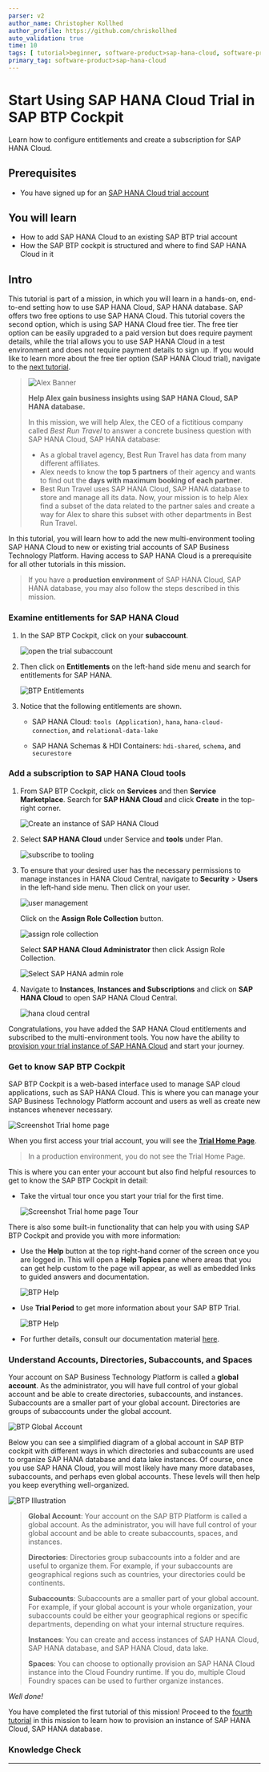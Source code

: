 ```yaml
---
parser: v2
author_name: Christopher Kollhed
author_profile: https://github.com/chriskollhed
auto_validation: true
time: 10
tags: [ tutorial>beginner, software-product>sap-hana-cloud, software-product-function>sap-btp-cockpit]
primary_tag: software-product>sap-hana-cloud
---
```


# Start Using SAP HANA Cloud Trial in SAP BTP Cockpit
<!-- description --> Learn how to configure entitlements and create a subscription for SAP HANA Cloud.

## Prerequisites
- You have signed up for an [SAP HANA Cloud trial account](hana-cloud-mission-trial-1)

## You will learn
- How to add SAP HANA Cloud to an existing SAP BTP trial account
- How the SAP BTP cockpit is structured and where to find SAP HANA Cloud in it

## Intro
This tutorial is part of a mission, in which you will learn in a hands-on, end-to-end setting how to use SAP HANA Cloud, SAP HANA database. SAP offers two free options to use SAP HANA Cloud. This tutorial covers the second option, which is using SAP HANA Cloud free tier. The free tier option can be easily upgraded to a paid version but does require payment details, while the trial allows you to use SAP HANA Cloud in a test environment and does not require payment details to sign up. If you would like to learn more about the free tier option (SAP HANA Cloud trial), navigate to the [next tutorial](hana-cloud-mission-trial-2-ft).


>![Alex Banner](banner-alex.png)
>
> **Help Alex gain business insights using SAP HANA Cloud, SAP HANA database.**
>
> In this mission, we will help Alex, the CEO of a fictitious company called *Best Run Travel* to answer a concrete business question with SAP HANA Cloud, SAP HANA database:
>
> * As a global travel agency, Best Run Travel has data from many different affiliates.
> * Alex needs to know the **top 5 partners** of their agency and wants to find out the **days with maximum booking of each partner**.
> * Best Run Travel uses SAP HANA Cloud, SAP HANA database to store and manage all its data. Now, your mission is to help Alex find a subset of the data related to the partner sales and create a way for Alex to share this subset with other departments in Best Run Travel.

 In this tutorial, you will learn how to add the new multi-environment tooling SAP HANA Cloud to new or existing trial accounts of SAP Business Technology Platform. Having access to SAP HANA Cloud is a prerequisite for all other tutorials in this mission.

> If you have a **production environment** of SAP HANA Cloud, SAP HANA database, you may also follow the steps described in this mission.

### Examine entitlements for SAP HANA Cloud

1.	In the SAP BTP Cockpit, click on your **subaccount**.
  
    ![open the trial subaccount](subaccount.png)

2.	Then click on **Entitlements** on the left-hand side menu and search for entitlements for SAP HANA.

    ![BTP Entitlements](BTP-entitlements.png)

3.	Notice that the following entitlements are shown.

    - SAP HANA Cloud: `tools (Application)`, `hana`, `hana-cloud-connection`, and `relational-data-lake`

    -	SAP HANA Schemas & HDI Containers: `hdi-shared`, `schema`, and `securestore`

### Add a subscription to SAP HANA Cloud tools

1. From SAP BTP Cockpit, click on **Services** and then **Service Marketplace**.  Search for **SAP HANA Cloud** and click **Create** in the top-right corner. 

    ![Create an instance of SAP HANA Cloud](create-instance.png)
  
2. Select **SAP HANA Cloud** under Service and **tools** under Plan.  

    ![subscribe to tooling](subscribe-to-tooling-existing-acct.png)

3. To ensure that your desired user has the necessary permissions to manage instances in HANA Cloud Central, navigate to **Security** > **Users** in the left-hand side menu. Then click on your user.  

    ![user management](user-mgmt.png)

    Click on the **Assign Role Collection** button.

    ![assign role collection](assign-role.png)  

    Select **SAP HANA Cloud Administrator** then click Assign Role Collection.

    ![Select SAP HANA admin role](role-selected.png)

4. Navigate to **Instances**, **Instances and Subscriptions** and click on **SAP HANA Cloud** to open SAP HANA Cloud Central.   

    ![hana cloud central](hcc-app.png)



Congratulations, you have added the SAP HANA Cloud entitlements and subscribed to the multi-environment tools.  You now have the ability to [provision your trial instance of SAP HANA Cloud](hana-cloud-mission-trial-2) and start your journey.

### Get to know SAP BTP Cockpit
SAP BTP Cockpit is a web-based interface used to manage SAP cloud applications, such as SAP HANA Cloud. This is where you can manage your SAP Business Technology Platform account and users as well as create new instances whenever necessary.  

![Screenshot Trial home page](ss-09-trial-home-page.png)

When you first access your trial account, you will see the [**Trial Home Page**](https://account.hanatrial.ondemand.com/trial/#/home/trial).

> In a production environment, you do not see the Trial Home Page.

This is where you can enter your account but also find helpful resources to get to know the SAP BTP Cockpit in detail:

- Take the virtual tour once you start your trial for the first time.

    ![Screenshot Trial home page Tour](ss-10-trial-home-page-tour.png)

There is also some built-in functionality that can help you with using SAP BTP Cockpit and provide you with more information:

-	Use the **Help** button at the top right-hand corner of the screen once you are logged in. This will open a **Help Topics** pane where areas that you can get help custom to the page will appear, as well as embedded links to guided answers and documentation.

    ![BTP Help](BTP-help-trial.png)

-   Use **Trial Period** to get more information about your SAP BTP Trial.

    ![BTP Help](BTP-trial-period.png)

-	For further details, consult our documentation material [here](https://help.sap.com/docs/btp).


### Understand Accounts, Directories, Subaccounts, and Spaces
Your account on SAP Business Technology Platform is called a **global account**. As the administrator, you will have full control of your global account and be able to create directories, subaccounts, and instances. Subaccounts are a smaller part of your global account. Directories are groups of subaccounts under the global account.

![BTP Global Account](BTP-global-account.png)

Below you can see a simplified diagram of a global account in SAP BTP cockpit with different ways in which directories and  subaccounts are used to organize SAP HANA database and data lake instances.  Of course, once you use SAP HANA Cloud, you will most likely have many more databases, subaccounts, and perhaps even global accounts. These levels will then help you keep everything well-organized.

![BTP Illustration](btp-org-illustration.png)

> **Global Account**: Your account on the SAP BTP Platform is called a global account. As the administrator, you will have full control of your global account and be able to create subaccounts, spaces, and instances.
>
> **Directories**: Directories group subaccounts into a folder and are useful to organize them. For example, if your subaccounts are geographical regions such as countries, your directories could be continents.
>
> **Subaccounts**: Subaccounts are a smaller part of your global account. For example, if your global account is your whole organization, your subaccounts could be either your geographical regions or specific departments, depending on what your internal structure requires.
>
> **Instances**: You can create and access instances of SAP HANA Cloud, SAP HANA database, and SAP HANA Cloud, data lake.
>
> **Spaces**: You can choose to optionally provision an SAP HANA Cloud instance into the Cloud Foundry runtime.  If you do, multiple Cloud Foundry spaces can be used to further organize instances.

*Well done!*

You have completed the first tutorial of this mission! Proceed to the [fourth tutorial](hana-cloud-mission-trial-3) in this mission to learn how to provision an instance of SAP HANA Cloud, SAP HANA database.

### Knowledge Check


---
